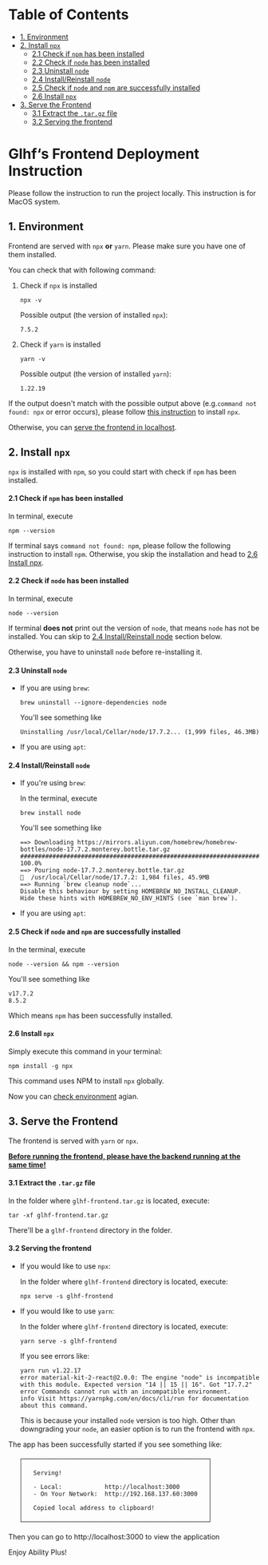 
# Table of Contents
  * [1. Environment](#1-environment)
  * [2. Install `npx`](#1install-npx)
      - [2.1 Check if `npm` has been installed](#check-npx)
      - [2.2 Check if  `node` has been installed](#check-node)
      - [2.3 Uninstall `node`](#uninstall-node)
      - [2.4 Install/Reinstall `node`](#reinstall-node)
      - [2.5 Check if `node` and `npm` are successfully installed](#check-all)
      - [2.6 Install `npx`](#install-npx)
  * [3. Serve the Frontend](#serving)
      - [3.1 Extract the `.tar.gz` file](#extract)
      - [3.2 Serving the frontend](#serve-frontend)


# Glhf‘s Frontend Deployment Instruction

Please follow the instruction to run the project locally. This instruction is for MacOS system.



## 1. Environment

Frontend are served with `npx` **or** `yarn`. Please make sure you have one of them installed.

You can check that with following command:

1. Check if `npx` is installed	

   ```shell
   npx -v
   ```

   Possible output (the version of installed `npx`):

   ```shell
   7.5.2
   ```

2. Check if `yarn` is installed

   ```shell
   yarn -v
   ```

   Possible output (the version of installed `yarn`):

   ```shell
   1.22.19
   ```

If the output doesn't match with the possible output above (e.g.`command not found: npx` or error occurs), please follow [this instruction](#2-install-npx) to install `npx`.

Otherwise, you can [serve the frontend in localhost](#serving).



## <a name='1install-npx'>2. Install `npx`</a>

`npx` is installed with `npm`, so you could start with check if `npm` has been installed.



#### <a name='check-npx'>2.1 Check if `npm` has been installed</a>

In terminal, execute

```shell
npm --version
```

If terminal says `command not found: npm`, please follow the following instruction to install `npm`. Otherwise, you skip the installation and head to [2.6 Install npx](#install-npx).



#### <a name='check-node'>2.2 Check if  `node` has been installed</a>

In terminal, execute

```shell
node --version
```

If terminal **does not** print out the version of `node`, that means `node` has not be installed. You can skip to [2.4 Install/Reinstall node](#reinstall-node) section below.

Otherwise, you have to uninstall `node` before re-installing it.



#### <a name='uninstall-node'>2.3 Uninstall `node`</a>

* If you are using `brew`:

    ```shell
    brew uninstall --ignore-dependencies node
    ```

    You'll see something like

    ```shell
    Uninstalling /usr/local/Cellar/node/17.7.2... (1,999 files, 46.3MB)
    ```



* If you are using `apt`:

 

#### <a name="reinstall-node">2.4 Install/Reinstall `node`</a>

* If you're using `brew`:

    In the terminal, execute

    ```shell
    brew install node
    ```

    You'll see something like

    ```shell
    ==> Downloading https://mirrors.aliyun.com/homebrew/homebrew-bottles/node-17.7.2.monterey.bottle.tar.gz
    ######################################################################## 100.0%
    ==> Pouring node-17.7.2.monterey.bottle.tar.gz
    🍺  /usr/local/Cellar/node/17.7.2: 1,984 files, 45.9MB
    ==> Running `brew cleanup node`...
    Disable this behaviour by setting HOMEBREW_NO_INSTALL_CLEANUP.
    Hide these hints with HOMEBREW_NO_ENV_HINTS (see `man brew`).
    ```

* If you are using `apt`:





#### <a name='check-all'>2.5 Check if `node` and `npm` are successfully installed</a>

In the terminal, execute

```shell
node --version && npm --version
```

You'll see something like

```shell
v17.7.2
8.5.2
```

Which means `npm` has been successfully installed.



####  <a name='install-npx'>2.6 Install `npx`</a>

Simply execute this command in your terminal:

```shell
npm install -g npx
```

This command uses NPM to install `npx` globally.

Now you can [check environment](#1-environment) agian.



## <a name="serving">3. Serve the Frontend</a>

The frontend is served with `yarn` or `npx`.

**<u>Before running the frontend, please have the backend running at the same time!</u>**

#### 3.1 <a name='extract'>Extract the `.tar.gz` file</a>

In the folder where `glhf-frontend.tar.gz` is located, execute:

```shell
tar -xf glhf-frontend.tar.gz 
```

There'll be a `glhf-frontend` directory in the folder.

#### <a name='serve-frontend'>3.2 Serving the frontend</a>

* If you would like to use `npx`:

  In the folder where `glhf-frontend` directory is located, execute:

  ```shell
  npx serve -s glhf-frontend
  ```

* If you would like to use `yarn`:

  In the folder where `glhf-frontend` directory is located, execute:

  ```shell
  yarn serve -s glhf-frontend
  ```

  If you see errors like:

  ```shell
  yarn run v1.22.17
  error material-kit-2-react@2.0.0: The engine "node" is incompatible with this module. Expected version "14 || 15 || 16". Got "17.7.2"
  error Commands cannot run with an incompatible environment.
  info Visit https://yarnpkg.com/en/docs/cli/run for documentation about this command.
  ```

  This is because your installed `node` version is too high. Other than downgrading your `node`, an easier option is to run the frontend with `npx`.

  



The app has been successfully started if you see something like:

```shell
   ┌────────────────────────────────────────────────────┐
   │                                                    │
   │   Serving!                                         │
   │                                                    │
   │   - Local:            http://localhost:3000        │
   │   - On Your Network:  http://192.168.137.60:3000   │
   │                                                    │
   │   Copied local address to clipboard!               │
   │                                                    │
   └────────────────────────────────────────────────────┘
```

Then you can go to http://localhost:3000 to view the application

Enjoy Ability Plus!









